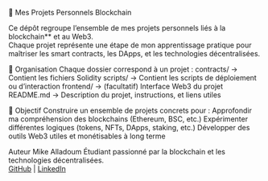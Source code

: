  🧠 Mes Projets Personnels Blockchain

Ce dépôt regroupe l’ensemble de mes projets personnels liés à la blockchain** et au Web3.  
Chaque projet représente une étape de mon apprentissage pratique pour maîtriser les smart contracts, les DApps, et les technologies décentralisées.


 📁 Organisation
Chaque dossier correspond à un projet :
 contracts/ → Contient les fichiers Solidity
 scripts/ → Contient les scripts de déploiement ou d’interaction
 frontend/ → (facultatif) Interface Web3 du projet
 README.md → Description du projet, instructions, et liens utiles


 🧩 Objectif
Construire un ensemble de projets concrets pour :
 Approfondir ma compréhension des blockchains (Ethereum, BSC, etc.)
 Expérimenter différentes logiques (tokens, NFTs, DApps, staking, etc.)
 Développer des outils Web3 utiles et monétisables à long terme


 Auteur
Mike Alladoum 
Étudiant passionné par la blockchain et les technologies décentralisées.  
[GitHub](https://github.com/MikeAlladoum) | [LinkedIn](https://www.linkedin.com/in/mike-alladoum-a557102a1/?)


